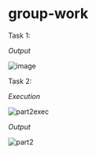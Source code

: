 # group-work

Task 1:

*Output*

![image](https://github.com/lynne-20/group-work/assets/147532078/618113e8-ab30-4a9b-9afa-f7ddf2981ba4)

Task 2:

*Execution*

![part2exec](https://github.com/lynne-20/group-work/assets/147532078/a7284ceb-63b5-4de6-b2e4-f4bd93a44e20)

*Output*

![part2](https://github.com/lynne-20/group-work/assets/147532078/33a23837-1089-452f-8e61-ce6fee3ad4fe)
